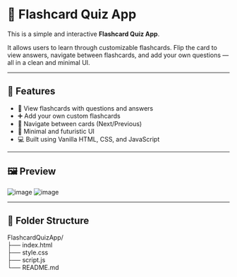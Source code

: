 # 🧠 Flashcard Quiz App

This is a simple and interactive **Flashcard Quiz App**.

It allows users to learn through customizable flashcards. Flip the card to view answers, navigate between flashcards, and add your own questions — all in a clean and minimal UI.

---

## 🚀 Features

- 👀 View flashcards with questions and answers
- ➕ Add your own custom flashcards
- 🔁 Navigate between cards (Next/Previous)
- 🧼 Minimal and futuristic UI
- 💻 Built using Vanilla HTML, CSS, and JavaScript

---

## 🖼️ Preview

![image](https://github.com/user-attachments/assets/e02b279d-4f4e-4a26-abed-630f3355cb3f)
![image](https://github.com/user-attachments/assets/1a484d73-d05b-47ba-bd85-f197c73c2a3e)

---

## 📁 Folder Structure

FlashcardQuizApp/<br>
├── index.html<br>
├── style.css<br>
├── script.js<br>
└── README.md
